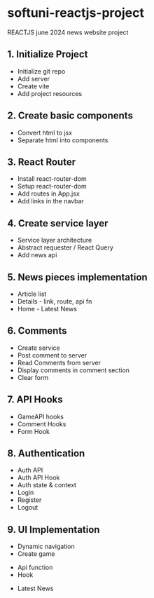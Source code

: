 # softuni-reactjs-project
REACTJS june 2024 news website project

## 1. Initialize Project
* Initialize git repo
* Add server
* Create vite 
* Add project resources
## 2. Create basic components
* Convert html to jsx
* Separate html into components 
## 3. React Router
* Install react-router-dom
* Setup react-router-dom
* Add routes in App.jsx
* Add links in the navbar
## 4. Create service layer
* Service layer architecture
* Abstract requester / React Query
* Add news api
## 5. News pieces implementation
* Article list
* Details - link, route, api fn
* Home - Latest News
## 6. Comments
* Create service
* Post comment to server
* Read Comments from server
* Display comments in comment section
* Clear form
## 7. API Hooks
* GameAPI hooks
* Comment Hooks
* Form Hook
## 8. Authentication
* Auth API
* Auth API Hook
* Auth state & context
* Login
* Register
* Logout
## 9. UI Implementation
* Dynamic navigation
* Create game
 - Api function
 - Hook
* Latest News




